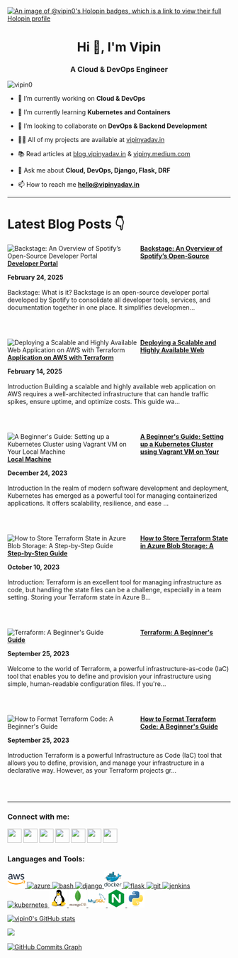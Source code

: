 <!-- Hi 👋 My name is Vipin Yadav
============================

Backend Developer & Cloud enthusiastic
--------------------------------------

Hi, I'm Vipin from Ayodhya, India. I love to explore and learn new things and i'm very passionate about learning cloud & DevOps technologies. I'm also intrested in backend development using Django & Flask.

* 🌍  I'm based in Ayodhya, India.
* 🖥️  See my portfolio at [vipinyadav.in](https://vipinyadav.in/)
* ✉️  You can contact me at [vipin6673@gmail.com](mailto:vipin6673@gmail.com)
* 🚀  I'm currently working on DevOps Technologies.
* 🧠  I'm learning DevOps Technologies.

### Skills

<p align="left">
<a href="https://docs.microsoft.com/en-us/cpp/?view=msvc-170" target="_blank" rel="noreferrer"><img src="https://raw.githubusercontent.com/danielcranney/readme-generator/main/public/icons/skills/c-colored.svg" width="36" height="36" alt="C" /></a>
<a href="https://www.python.org/" target="_blank" rel="noreferrer"><img src="https://raw.githubusercontent.com/danielcranney/readme-generator/main/public/icons/skills/python-colored.svg" width="36" height="36" alt="Python" /></a>
<a href="https://developer.mozilla.org/en-US/docs/Web/JavaScript" target="_blank" rel="noreferrer"><img src="https://raw.githubusercontent.com/danielcranney/readme-generator/main/public/icons/skills/javascript-colored.svg" width="36" height="36" alt="JavaScript" /></a>
<a href="https://www.oracle.com/java/" target="_blank" rel="noreferrer"><img src="https://raw.githubusercontent.com/danielcranney/readme-generator/main/public/icons/skills/java-colored.svg" width="36" height="36" alt="Java" /></a>
<a href="https://developer.mozilla.org/en-US/docs/Glossary/HTML5" target="_blank" rel="noreferrer"><img src="https://raw.githubusercontent.com/danielcranney/readme-generator/main/public/icons/skills/html5-colored.svg" width="36" height="36" alt="HTML5" /></a>
<a href="https://reactjs.org/" target="_blank" rel="noreferrer"><img src="https://raw.githubusercontent.com/danielcranney/readme-generator/main/public/icons/skills/react-colored.svg" width="36" height="36" alt="React" /></a>
<a href="https://getbootstrap.com/" target="_blank" rel="noreferrer"><img src="https://raw.githubusercontent.com/danielcranney/readme-generator/main/public/icons/skills/bootstrap-colored.svg" width="36" height="36" alt="Bootstrap" /></a>
<a href="https://www.w3.org/TR/CSS/#css" target="_blank" rel="noreferrer"><img src="https://raw.githubusercontent.com/danielcranney/readme-generator/main/public/icons/skills/css3-colored.svg" width="36" height="36" alt="CSS3" /></a>
<a href="https://expressjs.com/" target="_blank" rel="noreferrer"><img src="https://raw.githubusercontent.com/danielcranney/readme-generator/main/public/icons/skills/express-colored.svg" width="36" height="36" alt="Express" /></a>
<a href="https://www.mongodb.com/" target="_blank" rel="noreferrer"><img src="https://raw.githubusercontent.com/danielcranney/readme-generator/main/public/icons/skills/mongodb-colored.svg" width="36" height="36" alt="MongoDB" /></a>
<a href="https://www.postgresql.org/" target="_blank" rel="noreferrer"><img src="https://raw.githubusercontent.com/danielcranney/readme-generator/main/public/icons/skills/postgresql-colored.svg" width="36" height="36" alt="PostgreSQL" /></a>
<a href="https://www.mysql.com/" target="_blank" rel="noreferrer"><img src="https://raw.githubusercontent.com/danielcranney/readme-generator/main/public/icons/skills/mysql-colored.svg" width="36" height="36" alt="MySQL" /></a>
<a href="https://www.heroku.com/" target="_blank" rel="noreferrer"><img src="https://raw.githubusercontent.com/danielcranney/readme-generator/main/public/icons/skills/heroku-colored.svg" width="36" height="36" alt="Heroku" /></a>
<a href="https://flask.palletsprojects.com/en/2.0.x/" target="_blank" rel="noreferrer"><img src="https://raw.githubusercontent.com/danielcranney/readme-generator/main/public/icons/skills/flask-colored.svg" width="36" height="36" alt="Flask" /></a>
<a href="https://www.djangoproject.com/" target="_blank" rel="noreferrer"><img src="https://raw.githubusercontent.com/danielcranney/readme-generator/main/public/icons/skills/django-colored.svg" width="36" height="36" alt="Django" /></a>
</p>


### Socials

<p align="left"> <a href="https://www.github.com/vipin0" target="_blank" rel="noreferrer"><img src="https://raw.githubusercontent.com/danielcranney/readme-generator/main/public/icons/socials/github.svg" width="32" height="32" /></a> <a href="https://vipin0.hashnode.dev" target="_blank" rel="noreferrer"><img src="https://raw.githubusercontent.com/danielcranney/readme-generator/main/public/icons/socials/hashnode.svg" width="32" height="32" /></a> <a href="http://www.instagram.com/vipin.yadav04" target="_blank" rel="noreferrer"><img src="https://raw.githubusercontent.com/danielcranney/readme-generator/main/public/icons/socials/instagram.svg" width="32" height="32" /></a> <a href="https://www.linkedin.com/in/vipin6673" target="_blank" rel="noreferrer"><img src="https://raw.githubusercontent.com/danielcranney/readme-generator/main/public/icons/socials/linkedin.svg" width="32" height="32" /></a> <a href="https://www.stackoverflow.com/users/vipin6673" target="_blank" rel="noreferrer"><img src="https://raw.githubusercontent.com/danielcranney/readme-generator/main/public/icons/socials/stackoverflow.svg" width="32" height="32" /></a> <a href="https://www.twitter.com/vipin6673" target="_blank" rel="noreferrer"><img src="https://raw.githubusercontent.com/danielcranney/readme-generator/main/public/icons/socials/twitter.svg" width="32" height="32" /></a></p>

### Badges

<b>My GitHub Stats</b>

<a href="http://www.github.com/vipin0"><img src="https://github-readme-stats.vercel.app/api?username=vipin0&show_icons=true&hide=&count_private=true&title_color=0891b2&text_color=ffffff&icon_color=0891b2&bg_color=1c1917&hide_border=true&show_icons=true" alt="vipin0's GitHub stats" /></a>

<a href="http://www.github.com/vipin0"><img src="https://github-readme-streak-stats.herokuapp.com/?user=vipin0&stroke=ffffff&background=1c1917&ring=0891b2&fire=0891b2&currStreakNum=ffffff&currStreakLabel=0891b2&sideNums=ffffff&sideLabels=ffffff&dates=ffffff&hide_border=true" /></a>

<a href="http://www.github.com/vipin0"><img src="https://activity-graph.herokuapp.com/graph?username=vipin0&bg_color=1c1917&color=ffffff&line=0891b2&point=ffffff&area_color=1c1917&area=true&hide_border=true&custom_title=GitHub%20Commits%20Graph" alt="GitHub Commits Graph" /></a>

![visitors](https://visitor-badge.glitch.me/badge?page_id=vipin0.vipin0)
 -->

[![An image of @vipin0's Holopin badges, which is a link to view their full Holopin profile](https://holopin.me/vipin0)](https://holopin.io/@vipin0)

<h1 align="center">Hi 👋,  I'm Vipin</h1>
<h3 align="center">A Cloud & DevOps Engineer</h3>

<img src="https://komarev.com/ghpvc/?username=vipin0&label=PROFILE%20VIEWS&color=red&style=flat" alt="vipin0"/>

- 🔭 I’m currently working on **Cloud & DevOps**

- 🌱 I’m currently learning **Kubernetes and Containers**

- 👯 I’m looking to collaborate on **DevOps & Backend Development**

- 👨‍💻 All of my projects are available at [vipinyadav.in](https://vipinyadav.in)

- 📚 Read articles at [blog.vipinyadav.in](https://blog.vipinyadav.in) & [vipiny.medium.com](https://vipiny.medium.com/)

- 💬 Ask me about **Cloud, DevOps, Django, Flask, DRF**

- 📫 How to reach me **hello@vipinyadav.in**
<hr>

# Latest Blog Posts 👇

<!-- HASHNODE_BLOG:START -->
<p align="left"><a href="https://blog.vipinyadav.in/backstage-an-overview-of-spotifys-open-source-developer-portal" title="Backstage: An Overview of Spotify’s Open-Source Developer Portal"><img src="https://cdn.hashnode.com/res/hashnode/image/upload/v1740388877233/d7a79dff-204b-480b-960b-1d39b57fa4f8.png" alt="Backstage: An Overview of Spotify’s Open-Source Developer Portal" width="300px" align="left" /></a><a href="https://blog.vipinyadav.in/backstage-an-overview-of-spotifys-open-source-developer-portal" title="Backstage: An Overview of Spotify’s Open-Source Developer Portal"><strong>Backstage: An Overview of Spotify’s Open-Source Developer Portal</strong></a><div><strong>February 24, 2025</strong></div><br/>Backstage: What is it?
Backstage is an open-source developer portal developed by Spotify to consolidate all developer tools, services, and documentation together in one place. It simplifies developmen...</p><br/><br/>

<p align="left"><a href="https://blog.vipinyadav.in/deploying-a-scalable-and-highly-available-web-application-on-aws-with-terraform" title="Deploying a Scalable and Highly Available Web Application on AWS with Terraform"><img src="https://cdn.hashnode.com/res/hashnode/image/upload/v1739516855124/815d9e4e-0138-4e3b-859b-bd56b77dba62.png" alt="Deploying a Scalable and Highly Available Web Application on AWS with Terraform" width="300px" align="left" /></a><a href="https://blog.vipinyadav.in/deploying-a-scalable-and-highly-available-web-application-on-aws-with-terraform" title="Deploying a Scalable and Highly Available Web Application on AWS with Terraform"><strong>Deploying a Scalable and Highly Available Web Application on AWS with Terraform</strong></a><div><strong>February 14, 2025</strong></div><br/>Introduction
Building a scalable and highly available web application on AWS requires a well-architected infrastructure that can handle traffic spikes, ensure uptime, and optimize costs. This guide wa...</p><br/><br/>

<p align="left"><a href="https://blog.vipinyadav.in/a-beginners-guide-setting-up-a-kubernetes-cluster-using-vagrant-vm-on-your-local-machine" title="A Beginner's Guide: Setting up a Kubernetes Cluster using Vagrant VM on Your Local Machine"><img src="https://cdn.hashnode.com/res/hashnode/image/stock/unsplash/GSiEeoHcNTQ/upload/fd14e1799f3b707f4789af8d04d212f0.jpeg" alt="A Beginner's Guide: Setting up a Kubernetes Cluster using Vagrant VM on Your Local Machine" width="300px" align="left" /></a><a href="https://blog.vipinyadav.in/a-beginners-guide-setting-up-a-kubernetes-cluster-using-vagrant-vm-on-your-local-machine" title="A Beginner's Guide: Setting up a Kubernetes Cluster using Vagrant VM on Your Local Machine"><strong>A Beginner's Guide: Setting up a Kubernetes Cluster using Vagrant VM on Your Local Machine</strong></a><div><strong>December 24, 2023</strong></div><br/>Introduction
In the realm of modern software development and deployment, Kubernetes has emerged as a powerful tool for managing containerized applications. It offers scalability, resilience, and ease ...</p><br/><br/>

<p align="left"><a href="https://blog.vipinyadav.in/how-to-store-terraform-state-in-azure-blob-storage-a-step-by-step-guide" title="How to Store Terraform State in Azure Blob Storage: A Step-by-Step Guide"><img src="https://cdn.hashnode.com/res/hashnode/image/stock/unsplash/dMUt0X3f59Q/upload/75b0a7a3e502c525a06b3b10e4adeb40.jpeg" alt="How to Store Terraform State in Azure Blob Storage: A Step-by-Step Guide" width="300px" align="left" /></a><a href="https://blog.vipinyadav.in/how-to-store-terraform-state-in-azure-blob-storage-a-step-by-step-guide" title="How to Store Terraform State in Azure Blob Storage: A Step-by-Step Guide"><strong>How to Store Terraform State in Azure Blob Storage: A Step-by-Step Guide</strong></a><div><strong>October 10, 2023</strong></div><br/>Introduction:
Terraform is an excellent tool for managing infrastructure as code, but handling the state files can be a challenge, especially in a team setting. Storing your Terraform state in Azure B...</p><br/><br/>

<p align="left"><a href="https://blog.vipinyadav.in/terraform-a-beginners-guide" title="Terraform: A Beginner's Guide"><img src="https://cdn.hashnode.com/res/hashnode/image/stock/unsplash/FWoq_ldWlNQ/upload/262b2eef4399c1236c16034ae6db8f02.jpeg" alt="Terraform: A Beginner's Guide" width="300px" align="left" /></a><a href="https://blog.vipinyadav.in/terraform-a-beginners-guide" title="Terraform: A Beginner's Guide"><strong>Terraform: A Beginner's Guide</strong></a><div><strong>September 25, 2023</strong></div><br/>Welcome to the world of Terraform, a powerful infrastructure-as-code (IaC) tool that enables you to define and provision your infrastructure using simple, human-readable configuration files. If you're...</p><br/><br/>

<p align="left"><a href="https://blog.vipinyadav.in/how-to-format-terraform-code-a-beginners-guide" title="How to Format Terraform Code: A Beginner's Guide"><img src="https://cdn.hashnode.com/res/hashnode/image/stock/unsplash/npxXWgQ33ZQ/upload/35ff4ddc688a442798c4e9368815d7a0.jpeg" alt="How to Format Terraform Code: A Beginner's Guide" width="300px" align="left" /></a><a href="https://blog.vipinyadav.in/how-to-format-terraform-code-a-beginners-guide" title="How to Format Terraform Code: A Beginner's Guide"><strong>How to Format Terraform Code: A Beginner's Guide</strong></a><div><strong>September 25, 2023</strong></div><br/>Introduction
Terraform is a powerful Infrastructure as Code (IaC) tool that allows you to define, provision, and manage your infrastructure in a declarative way. However, as your Terraform projects gr...</p><br/><br/>


<!-- HASHNODE_BLOG:END -->
<hr>
<h3 align="left">Connect with me:</h3>
<p align="left"> 
<a href="https://www.github.com/vipin0" target="_blank" rel="noreferrer"><img src="https://raw.githubusercontent.com/danielcranney/readme-generator/main/public/icons/socials/github.svg" width="32" height="32" /></a> <a href="https://vipin0.hashnode.dev" target="_blank" rel="noreferrer"><img src="https://raw.githubusercontent.com/danielcranney/readme-generator/main/public/icons/socials/hashnode.svg" width="32" height="32" /></a>
<a href="https://vipiny.medium.com" target="_blank" rel="noreferrer"><img src="https://raw.githubusercontent.com/danielcranney/readme-generator/main/public/icons/socials/medium.svg" width="32" height="32" /></a>
<a href="http://www.instagram.com/___vip.in___" target="_blank" rel="noreferrer"><img src="https://raw.githubusercontent.com/danielcranney/readme-generator/main/public/icons/socials/instagram.svg" width="32" height="32" /></a> 
<a href="https://www.linkedin.com/in/vipin6673" target="_blank" rel="noreferrer"><img src="https://raw.githubusercontent.com/danielcranney/readme-generator/main/public/icons/socials/linkedin.svg" width="32" height="32" /></a> 
<a href="https://www.stackoverflow.com/users/vipin6673" target="_blank" rel="noreferrer"><img src="https://raw.githubusercontent.com/danielcranney/readme-generator/main/public/icons/socials/stackoverflow.svg" width="32" height="32" /></a> 
<a href="https://www.twitter.com/vipin6673" target="_blank" rel="noreferrer"><img src="https://raw.githubusercontent.com/danielcranney/readme-generator/main/public/icons/socials/twitter.svg" width="32" height="32" /></a></p>

<h3 align="left">Languages and Tools:</h3>
<p align="left"> <a href="https://aws.amazon.com" target="_blank" rel="noreferrer"> <img src="https://raw.githubusercontent.com/devicons/devicon/master/icons/amazonwebservices/amazonwebservices-original-wordmark.svg" alt="aws" width="40" height="40"/> </a> <a href="https://azure.microsoft.com/en-in/" target="_blank" rel="noreferrer"> <img src="https://www.vectorlogo.zone/logos/microsoft_azure/microsoft_azure-icon.svg" alt="azure" width="40" height="40"/> </a> <a href="https://www.gnu.org/software/bash/" target="_blank" rel="noreferrer"> <img src="https://www.vectorlogo.zone/logos/gnu_bash/gnu_bash-icon.svg" alt="bash" width="40" height="40"/> </a><a href="https://www.djangoproject.com/" target="_blank" rel="noreferrer"> <img src="https://cdn.worldvectorlogo.com/logos/django.svg" alt="django" width="40" height="40"/> </a> <a href="https://www.docker.com/" target="_blank" rel="noreferrer"> <img src="https://raw.githubusercontent.com/devicons/devicon/master/icons/docker/docker-original-wordmark.svg" alt="docker" width="40" height="40"/> </a> <a href="https://flask.palletsprojects.com/" target="_blank" rel="noreferrer"> <img src="https://www.vectorlogo.zone/logos/pocoo_flask/pocoo_flask-icon.svg" alt="flask" width="40" height="40"/> </a> <a href="https://git-scm.com/" target="_blank" rel="noreferrer"> <img src="https://www.vectorlogo.zone/logos/git-scm/git-scm-icon.svg" alt="git" width="40" height="40"/> </a> <a href="https://www.jenkins.io" target="_blank" rel="noreferrer"> <img src="https://www.vectorlogo.zone/logos/jenkins/jenkins-icon.svg" alt="jenkins" width="40" height="40"/> </a> <a href="https://kubernetes.io" target="_blank" rel="noreferrer"> <img src="https://www.vectorlogo.zone/logos/kubernetes/kubernetes-icon.svg" alt="kubernetes" width="40" height="40"/> </a> <a href="https://www.linux.org/" target="_blank" rel="noreferrer"> <img src="https://raw.githubusercontent.com/devicons/devicon/master/icons/linux/linux-original.svg" alt="linux" width="40" height="40"/> </a> <a href="https://www.mongodb.com/" target="_blank" rel="noreferrer"> <img src="https://raw.githubusercontent.com/devicons/devicon/master/icons/mongodb/mongodb-original-wordmark.svg" alt="mongodb" width="40" height="40"/> </a> <a href="https://www.mysql.com/" target="_blank" rel="noreferrer"> <img src="https://raw.githubusercontent.com/devicons/devicon/master/icons/mysql/mysql-original-wordmark.svg" alt="mysql" width="40" height="40"/> </a> <a href="https://www.nginx.com" target="_blank" rel="noreferrer"> <img src="https://raw.githubusercontent.com/devicons/devicon/master/icons/nginx/nginx-original.svg" alt="nginx" width="40" height="40"/> </a> <a href="https://www.python.org" target="_blank" rel="noreferrer"> <img src="https://raw.githubusercontent.com/devicons/devicon/master/icons/python/python-original.svg" alt="python" width="40" height="40"/> </a> </p>


<a href="http://www.github.com/vipin0"><img src="https://github-readme-stats.vercel.app/api?username=vipin0&show_icons=true&hide=&count_private=true&title_color=0891b2&text_color=ffffff&icon_color=0891b2&bg_color=1c1917&hide_border=true&show_icons=true" alt="vipin0's GitHub stats" /></a>

<a href="http://www.github.com/vipin0"><img src="https://github-readme-streak-stats.herokuapp.com/?user=vipin0&stroke=ffffff&background=1c1917&ring=0891b2&fire=0891b2&currStreakNum=ffffff&currStreakLabel=0891b2&sideNums=ffffff&sideLabels=ffffff&dates=ffffff&hide_border=true" /></a>

<a href="http://www.github.com/vipin0"><img src="https://github-readme-activity-graph.vercel.app/graph?username=vipin0&bg_color=1c1917&color=ffffff&line=0891b2&point=ffffff&area_color=1c1917&area=true&hide_border=true&custom_title=GitHub%20Commits%20Graph" alt="GitHub Commits Graph" /></a>
